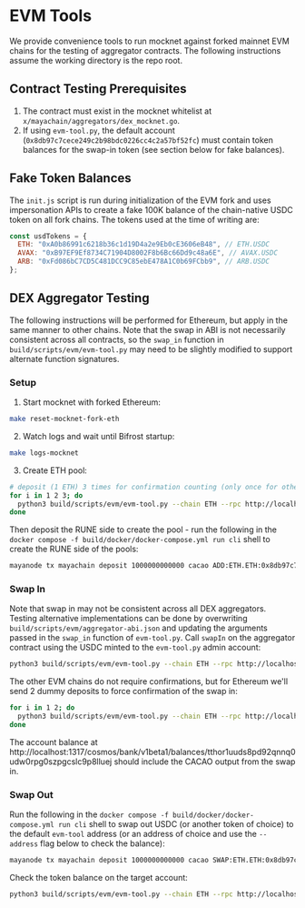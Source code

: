 # EVM Tools

We provide convenience tools to run mocknet against forked mainnet EVM chains for the testing of aggregator contracts. The following instructions assume the working directory is the repo root.

## Contract Testing Prerequisites

1. The contract must exist in the mocknet whitelist at `x/mayachain/aggregators/dex_mocknet.go`.
1. If using `evm-tool.py`, the default account (`0x8db97c7cece249c2b98bdc0226cc4c2a57bf52fc`) must contain token balances for the swap-in token (see section below for fake balances).

## Fake Token Balances

The `init.js` script is run during initialization of the EVM fork and uses impersonation APIs to create a fake 100K balance of the chain-native USDC token on all fork chains. The tokens used at the time of writing are:

```javascript
const usdTokens = {
  ETH: "0xA0b86991c6218b36c1d19D4a2e9Eb0cE3606eB48", // ETH.USDC
  AVAX: "0xB97EF9Ef8734C71904D8002F8b6Bc66Dd9c48a6E", // AVAX.USDC
  ARB: "0xFd086bC7CD5C481DCC9C85ebE478A1C0b69FCbb9", // ARB.USDC
};
```

## DEX Aggregator Testing

The following instructions will be performed for Ethereum, but apply in the same manner to other chains. Note that the swap in ABI is not necessarily consistent across all contracts, so the `swap_in` function in `build/scripts/evm/evm-tool.py` may need to be slightly modified to support alternate function signatures.

### Setup

1. Start mocknet with forked Ethereum:

```bash
make reset-mocknet-fork-eth
```

2. Watch logs and wait until Bifrost startup:

```bash
make logs-mocknet
```

3. Create ETH pool:

```bash
# deposit (1 ETH) 3 times for confirmation counting (only once for other EVM chains)
for i in 1 2 3; do
  python3 build/scripts/evm/evm-tool.py --chain ETH --rpc http://localhost:5458 --action deposit
done
```

Then deposit the RUNE side to create the pool - run the following in the `docker compose -f build/docker/docker-compose.yml run cli` shell to create the RUNE side of the pools:

```bash
mayanode tx mayachain deposit 1000000000000 cacao ADD:ETH.ETH:0x8db97c7cece249c2b98bdc0226cc4c2a57bf52fc --from cat $TX_FLAGS
```

### Swap In

Note that swap in may not be consistent across all DEX aggregators. Testing alternative implementations can be done by overwriting `build/scripts/evm/aggregator-abi.json` and updating the arguments passed in the `swap_in` function of `evm-tool.py`. Call `swapIn` on the aggregator contract using the USDC minted to the `evm-tool.py` admin account:

```bash
python3 build/scripts/evm/evm-tool.py --chain ETH --rpc http://localhost:5458 --token-address 0xA0b86991c6218b36c1d19D4a2e9Eb0cE3606eB48 --action swap-in --agg-address 0xBd68cBe6c247e2c3a0e36B8F0e24964914f26Ee8
```

The other EVM chains do not require confirmations, but for Ethereum we'll send 2 dummy deposits to force confirmation of the swap in:

```bash
for i in 1 2; do
  python3 build/scripts/evm/evm-tool.py --chain ETH --rpc http://localhost:5458 --action deposit
done
```

The account balance at http://localhost:1317/cosmos/bank/v1beta1/balances/tthor1uuds8pd92qnnq0udw0rpg0szpgcslc9p8lluej should include the CACAO output from the swap in.

### Swap Out

Run the following in the `docker compose -f build/docker/docker-compose.yml run cli` shell to swap out USDC (or another token of choice) to the default `evm-tool` address (or an address of choice and use the `--address` flag below to check the balance):

```bash
mayanode tx mayachain deposit 1000000000000 cacao SWAP:ETH.ETH:0x8db97c7cece249c2b98bdc0226cc4c2a57bf52fc::::0xbd68cbe6c247e2c3a0e36b8f0e24964914f26ee8:0xA0b86991c6218b36c1d19D4a2e9Eb0cE3606eB48  --from cat $TX_FLAGS
```

Check the token balance on the target account:

```bash
python3 build/scripts/evm/evm-tool.py --chain ETH --rpc http://localhost:5458 --token-address 0xA0b86991c6218b36c1d19D4a2e9Eb0cE3606eB48 --action token-balance
```
